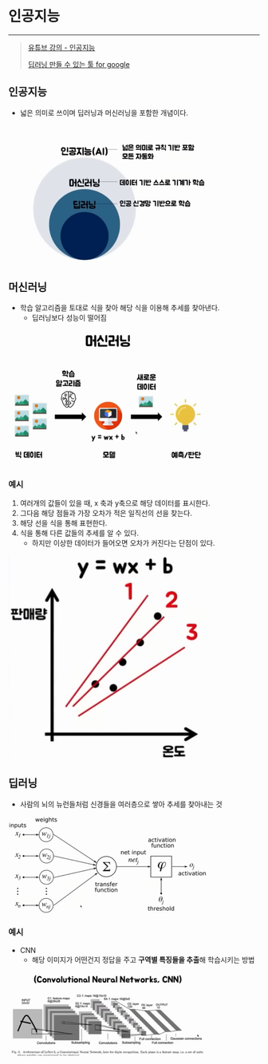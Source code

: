 # 인공지능

---

> [유튜브 강의 - 인공지능](https://www.youtube.com/watch?v=mRnXgBDf_oE)
>
> [딥러닝 만들 수 있는 툴 for google](https://teachablemachine.withgoogle.com/)

## 인공지능

- 넓은 의미로 쓰이며 딥러닝과 머신러닝을 포함한 개념이다.

<img src="./images/인공지능 범위.png" width="400">



## 머신러닝

- 학습 알고리즘을 토대로 식을 찾아 해당 식을 이용해 추세를 찾아낸다. 
  - 딥러닝보다 성능이 떨어짐 

<img src="./images/머신러닝.png" width="400">

### 예시

1. 여러개의 값들이 있을 때, x 축과 y축으로 해당 데이터를 표시한다. 
2. 그다음 해당 점들과 가장 오차가 적은 일직선의 선을 찾는다. 
3. 해당 선을 식을 통해 표현한다. 
4. 식을 통해 다른 값들의 추세를 알 수 있다. 
   - 하지만 이상한 데이터가 들어오면 오차가 커진다는 단점이 있다. 

<img src="./images/머신러닝 예시.png" width="400">



## 딥러닝

- 사람의 뇌의 뉴런들처럼 신경들을 여러층으로 쌓아 추세를 찾아내는 것

<img src="./images/딥러닝 공식.png" width="400">

### 예시

- CNN 
  - 해당 이미지가 어떤건지 정답을 주고 **구역별 특징들을 추출**해 학습시키는 방법

<img src="./images/CNN 방식.png" width="400">





